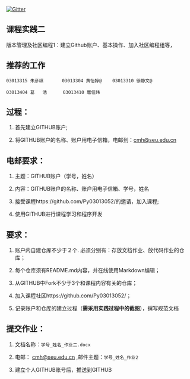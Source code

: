 
  
[![Gitter](https://badges.gitter.im/Py03013052/Students2016.svg)](https://gitter.im/Py03013052/Students2016?utm_source=badge&utm_medium=badge&utm_campaign=pr-badge)

## 课程实践二

 版本管理及社区编程1：建立Github账户、基本操作、加入社区编程组等，  
 
## 推荐的工作 
   
    03013315 朱彦祺       03013304 黄怡婷@    03013310 徐静文@ 
        
    03013404 葛   浩      03013410 扈佳玮

## 过程：

1.	首先建立GITHUB账户;

2.	将GITHUB账户的名称、账户用电子信箱，电邮到：cmh@seu.edu.cn

## 电邮要求：

1.	主题：GITHUB账户（学号，姓名）

2.	内容：GITHUB账户的名称、账户用电子信箱、学号，姓名

3.	接受课程https://github.com/Py03013052/的邀请，加入课程;

4.	使用GITHUB进行课程学习和程序开发

## 要求：

1. 账户内自建仓库不少于２个. 必须分别有：存放文档作业、放代码作业的仓库；

2. 每个仓库须有README.md内容，并在线使用Markdown编辑；

3. 从GITHUB中Fork不少于3个和课程内容有关的仓库；

4. 加入课程社区https://github.com/Py03013052/； 

5. 记录账户和仓库的建立过程（**需采用实践过程中的截图**），撰写规范文档

## 提交作业：

1. 文档名称：`学号_姓名_作业二.docx`

2. 电邮： cmh@seu.edu.cn ,邮件主题：`学号_姓名_作业2`

3. 建立个人GITHUB账号后，推送到GITHUB



